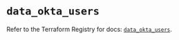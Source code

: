 # `data_okta_users`

Refer to the Terraform Registry for docs: [`data_okta_users`](https://registry.terraform.io/providers/okta/okta/4.10.0/docs/data-sources/users).
